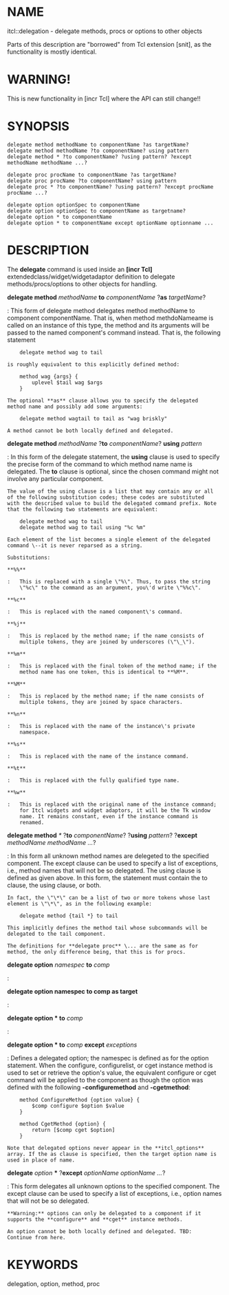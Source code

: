 # NAME

itcl::delegation - delegate methods, procs or options to other objects

Parts of this description are \"borrowed\" from Tcl extension \[snit\],
as the functionality is mostly identical.

# WARNING!

This is new functionality in \[incr Tcl\] where the API can still
change!!

# SYNOPSIS

    delegate method methodName to componentName ?as targetName?
    delegate method methodName ?to componentName? using pattern
    delegate method * ?to componentName? ?using pattern? ?except methodName methodName ...?

    delegate proc procName to componentName ?as targetName?
    delegate proc procName ?to componentName? using pattern
    delegate proc * ?to componentName? ?using pattern? ?except procName procName ...?

    delegate option optionSpec to componentName
    delegate option optionSpec to componentName as targetname?
    delegate option * to componentName
    delegate option * to componentName except optionName optionname ...

# DESCRIPTION

The **delegate** command is used inside an **\[incr Tcl\]**
extendedclass/widget/widgetadaptor definition to delegate
methods/procs/options to other objects for handling.

**delegate method** *methodName* **to** *componentName* ?**as** *targetName*?

:   This form of delegate method delegates method methodName to
    component componentName. That is, when method methdoNameame is
    called on an instance of this type, the method and its arguments
    will be passed to the named component\'s command instead. That is,
    the following statement

        delegate method wag to tail

    is roughly equivalent to this explicitly defined method:

        method wag {args} {
            uplevel $tail wag $args
        }

    The optional **as** clause allows you to specify the delegated
    method name and possibly add some arguments:

        delegate method wagtail to tail as "wag briskly"

    A method cannot be both locally defined and delegated.

**delegate method** *methodName* ?**to** *componentName*? **using** *pattern*

:   In this form of the delegate statement, the **using** clause is used
    to specify the precise form of the command to which method name name
    is delegated. The **to** clause is optional, since the chosen
    command might not involve any particular component.

    The value of the using clause is a list that may contain any or all
    of the following substitution codes; these codes are substituted
    with the described value to build the delegated command prefix. Note
    that the following two statements are equivalent:

        delegate method wag to tail
        delegate method wag to tail using "%c %m"

    Each element of the list becomes a single element of the delegated
    command \--it is never reparsed as a string.

    Substitutions:

    **%%**

    :   This is replaced with a single \"%\". Thus, to pass the string
        \"%c\" to the command as an argument, you\'d write \"%%c\".

    **%c**

    :   This is replaced with the named component\'s command.

    **%j**

    :   This is replaced by the method name; if the name consists of
        multiple tokens, they are joined by underscores (\"\_\").

    **%m**

    :   This is replaced with the final token of the method name; if the
        method name has one token, this is identical to **%M**.

    **%M**

    :   This is replaced by the method name; if the name consists of
        multiple tokens, they are joined by space characters.

    **%n**

    :   This is replaced with the name of the instance\'s private
        namespace.

    **%s**

    :   This is replaced with the name of the instance command.

    **%t**

    :   This is replaced with the fully qualified type name.

    **%w**

    :   This is replaced with the original name of the instance command;
        for Itcl widgets and widget adaptors, it will be the Tk window
        name. It remains constant, even if the instance command is
        renamed.

**delegate method** *\** ?**to** *componentName*? ?**using** *pattern*? ?**except** *methodName methodName \...*?

:   In this form all unknown method names are delegeted to the specified
    component. The except clause can be used to specify a list of
    exceptions, i.e., method names that will not be so delegated. The
    using clause is defined as given above. In this form, the statement
    must contain the to clause, the using clause, or both.

    In fact, the \"\*\" can be a list of two or more tokens whose last
    element is \"\*\", as in the following example:

        delegate method {tail *} to tail

    This implicitly defines the method tail whose subcommands will be
    delegated to the tail component.

    The definitions for **delegate proc** \... are the same as for
    method, the only difference being, that this is for procs.

**delegate option** *namespec* **to** *comp*

:   

**delegate option namespec to comp as target**

:   

**delegate option \* to** *comp*

:   

**delegate option \* to** *comp* **except** *exceptions*

:   Defines a delegated option; the namespec is defined as for the
    option statement. When the configure, configurelist, or cget
    instance method is used to set or retrieve the option\'s value, the
    equivalent configure or cget command will be applied to the
    component as though the option was defined with the following
    **-configuremethod** and **-cgetmethod**:

        method ConfigureMethod {option value} {
            $comp configure $option $value
        }

        method CgetMethod {option} {
            return [$comp cget $option]
        }

    Note that delegated options never appear in the **itcl_options**
    array. If the as clause is specified, then the target option name is
    used in place of name.

**delegate** *option* **\*** ?**except** *optionName optionName \...*?

:   This form delegates all unknown options to the specified component.
    The except clause can be used to specify a list of exceptions, i.e.,
    option names that will not be so delegated.

    **Warning:** options can only be delegated to a component if it
    supports the **configure** and **cget** instance methods.

    An option cannot be both locally defined and delegated. TBD:
    Continue from here.

# KEYWORDS

delegation, option, method, proc
